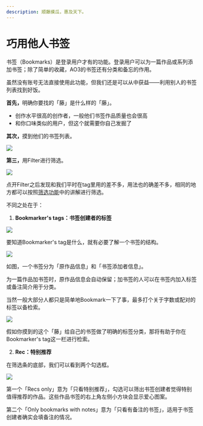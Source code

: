 ```yaml
---
description: 顺藤摸瓜，惠及天下。
---
```


# 巧用他人书签

书签（Bookmarks）是登录用户才有的功能。登录用户可以为一篇作品或系列添加书签；除了简单的收藏，AO3的书签还有分类和备忘的作用。

虽然没有账号无法直接使用此功能，但我们还是可以从中获益——利用别人的书签列表找到好饭。

**首先，**&#x660E;确你要找的「藤」是什么样的「藤」。

* 创作水平很高的创作者，一般他们书签作品质量也会很高
* 和你口味类似的用户，但这个就需要你自己发掘了

**其次，**&#x6478;到他们的书签列表。

![](../.gitbook/assets/MTXX_MH20230313_154905094.jpg)

**第三，**&#x7528;Filter进行筛选。

![](../.gitbook/assets/MTXX_MH20230313_155200390.jpg)

点开Filter之后发现和我们平时在tag里用的差不多，用法也的确差不多，相同的地方都可以按照[筛选功能](sou-suo-ji-ben-fa-search/shai-xuan-gong-neng-filter.md)中的讲解进行筛选。

不同之处在于：

1. **Bookmarker's tags：书签创建者的标签**

![](<../.gitbook/assets/image (22).png>)

要知道Bookmarker's tag是什么，就有必要了解一个书签的结构。

![](../.gitbook/assets/MTXX_MH20230313_185637368.jpg)

如图，一个书签分为「原作品信息」和「书签添加者信息」。

为一篇作品加书签时，原作品信息会自动保留；加书签的人可以在书签内加入标签或备注简介用于分类。

当然一般大部分人都只是简单地Bookmark一下了事，最多打个关于字数或配对的标签以备检索。

![](<../.gitbook/assets/image (27).png>)

假如你摸到的这个「藤」给自己的书签做了明确的标签分类，那将有助于你在Bookmarker's tag这一栏进行检索。

2. **Rec：特别推荐**

在筛选条的底部，我们可以看到两个勾选框。

![](<../.gitbook/assets/image (1) (1) (1) (1).png>)

第一个「Recs only」意为「只看特别推荐」，勾选可以筛出书签创建者觉得特别值得推荐的作品。这些作品书签的右上角左侧小方块会显示爱心图案。

第二个「Only bookmarks with notes」意为「只看有备注的书签」，适用于书签创建者确实会填备注的情况。

